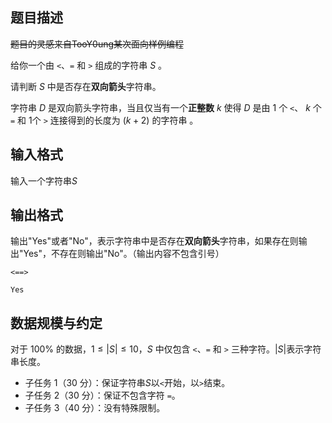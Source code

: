 ## 题目描述

~~题目的灵感来自TooY0ung某次面向样例编程~~

给你一个由 `<`、`=` 和 `>` 组成的字符串 $S$ 。

请判断 $S$ 中是否存在**双向箭头**字符串。

字符串 $D$ 是双向箭头字符串，当且仅当有一个**正整数** $k$ 使得 $D$ 是由 $1$ 个 `<`、 $k$ 个 `=` 和 $1$个 `>` 连接得到的长度为 $(k+2)$ 的字符串 。

## 输入格式

输入一个字符串$S$

## 输出格式

输出"Yes"或者"No"，表示字符串中是否存在**双向箭头**字符串，如果存在则输出"Yes"，不存在则输出"No"。（输出内容不包含引号）

```input1
<==>
```

```output1
Yes
```

## 数据规模与约定

对于 $100\%$ 的数据，$1 \le |S| \le 10$，$S$ 中仅包含  `<`、`=` 和 `>`  三种字符。$|S|$表示字符串长度。

- 子任务 1（30 分）：保证字符串$S$以`<`开始，以`>`结束。
- 子任务 2（30 分）：保证不包含字符 `=`。
- 子任务 3（40 分）：没有特殊限制。


